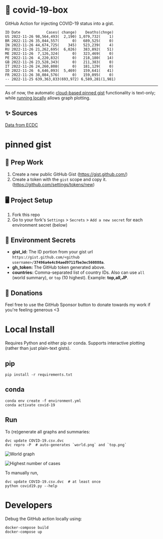 # 🏥 covid-19-box

GitHub Action for injecting COVID-19 status into a gist.

```
ID Date            Cases( change)    Deaths(chnge)
US 2022-11-26 98,564,493(  2,190) 1,079,732(    1)
BR 2022-11-26 35,044,557(      0)   689,525(    0)
IN 2022-11-26 44,674,725(    345)   523,239(    4)
RU 2022-11-26 21,262,695(  6,026)   383,892(   51)
ME 2022-11-26  7,126,324(      0)   323,469(    0)
PE 2022-11-26  4,220,832(      0)   218,180(   14)
GB 2022-11-26 23,528,343(      0)   211,383(    0)
IT 2022-11-26 24,260,808(      0)   181,129(    0)
ID 2022-11-26  6,646,093(  5,469)   159,641(   41)
FR 2022-11-26 38,084,576(      0)   159,095(    0)
-- 2022-11-25 639,363,833(693,972) 6,589,281(1,981)
```

---

As of now, the automatic [cloud-based pinned gist](#pinned-gist) functionality is text-only;
while [running locally](#local-install) allows graph plotting.

## ✨ Sources

[Data from ECDC](https://www.ecdc.europa.eu/en/publications-data/download-todays-data-geographic-distribution-covid-19-cases-worldwide)

# pinned gist

## 🎒 Prep Work
1. Create a new public GitHub Gist (https://gist.github.com/)
1. Create a token with the `gist` scope and copy it. (https://github.com/settings/tokens/new)

## 🖥 Project Setup
1. Fork this repo
1. Go to your fork's `Settings` > `Secrets` > `Add a new secret` for each environment secret (below)

## 🤫 Environment Secrets
- **gist_id:** The ID portion from your gist url `https://gist.github.com/<github username>/`**`37496a4e4c84aed9711fbe3ec560888a`**.
- **gh_token:** The GitHub token generated above.
- **countries:** Comma-separated list of country IDs. Also can use `all` (world summary), or `top` (10 highest). Example: **top,all,JP**.

## 💸 Donations

Feel free to use the GitHub Sponsor button to donate towards my work if you're feeling generous <3

# Local Install

Requires Python and either pip or conda. Supports interactive plotting (rather than just plain-text gists).

## pip

```
pip install -r requirements.txt
```

## conda

```
conda env create -f environment.yml
conda activate covid-19
```

## Run

To (re)generate all graphs and summaries:

```
dvc update COVID-19.csv.dvc
dvc repro -P  # auto-generates `world.png` and `top.png`
```

![World graph](world.png)

![Highest number of cases](top.png)

To manually run,

```
dvc update COVID-19.csv.dvc  # at least once
python covid19.py --help
```

# Developers

Debug the GitHub action locally using:

```
docker-compose build
docker-compose up
```
